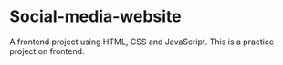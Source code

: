 # Social-media-website

A frontend project using HTML, CSS and JavaScript. This is a practice project on frontend.
